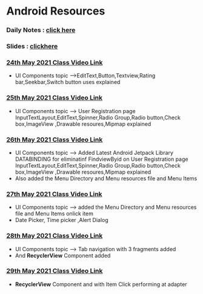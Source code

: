 # Android Resources 

### Daily Notes : [click here](https://docs.google.com/document/d/1M5ZOyI0Lsw3ddvNwTl5WNihhjFz9rp540ImX5-nh7zM/edit?usp=sharing)

### Slides : [clickhere](https://drive.google.com/drive/folders/1eu-LXxiHocSktGYpG04PfE9Xmr_pBY5P)
### [24th May 2021 Class Video Link](https://transcripts.gotomeeting.com/#/s/fa9ed1cf33d2d46285999e8da43c2dfc0e08ea41696df6faa1197f5bc1506b4e)
* UI Components topic -->EditText,Button,Textview,Rating bar,Seekbar,Switch button uses explained 

### [25th May 2021 Class Video Link](https://transcripts.gotomeeting.com/#/s/e8684890a27238ceab4faff550618a523eb90ba2b56e7be107581ced2dfd7a7b)
* UI Components topic --> User Registration page InputTextLayout,EditText,Spinner,Radio Group,Radio button,Check box,ImageView ,Drawable resoures,Mipmap  explained 

### [26th May 2021 Class Video Link](https://transcripts.gotomeeting.com/#/s/aad36225097436596d6581350fadca2285bad2541dc54ed6f92522d2862cef0e)
* UI Components topic --> Added Latest Android Jetpack Library DATABINDING for eliminatinf FindviewByid on User Registration page InputTextLayout,EditText,Spinner,Radio Group,Radio button,Check box,ImageView ,Drawable resoures,Mipmap  explained 
* Also added the Menu Directory and Menu resources file and Menu Items 
### [27th May 2021 Class Video Link](https://transcripts.gotomeeting.com/#/s/7be8413633834880103b1f0d337c53b4dec4724148c09d9b8385a48e9391dc5c)
* UI Components topic --> added the Menu Directory and Menu resources file and Menu Items onlick item
* Date Picker, Time picker ,Alert Dialog
### [28th May 2021 Class Video Link](https://transcripts.gotomeeting.com/#/s/3c197b15a943ed573c33cbdac697f830d96ac7fd582138dd2a089fbed073e791)
* UI Components topic --> Tab navigation with 3 fragments added
* And **RecyclerView** Component added 
### [29th May 2021 Class Video Link](https://transcripts.gotomeeting.com/#/s/3382135e68e78049701f6a2aab2f487d22e1a353b8c723997e2eecf3d943c242)
*  **RecyclerView** Component and with Item Click performing at adapter






